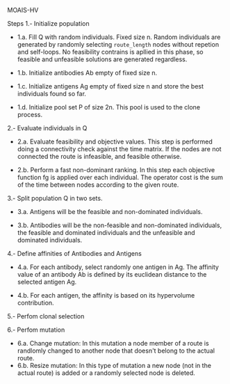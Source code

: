 
MOAIS-HV

Steps
1.- Initialize population

- 1.a. Fill Q with random individuals. Fixed size n.
		Random individuals are generated by randomly selecting ``route_length`` nodes without repetion and self-loops.
		No feasibility contrains is apllied in this phase, so feasible and unfeasible solutions are generated regardless.
- 1.b. Initialize antibodies Ab empty of fixed size n.

- 1.c. Initialize antigens Ag empty of fixed size n and store the best individuals found so far.

- 1.d. Initialize pool set P of size 2n. This pool is used to the clone process.


2.- Evaluate individuals in Q

- 2.a. Evaluate feasibility and objective values. This step is performed doing a connectivity check against the time matrix. If the nodes are not connected the route is infeasible, and feasible otherwise.

- 2.b. Perform a fast non-dominant ranking. In this step each objective function fg is applied over each individual. The operator cost is the sum of the time between nodes according to the given route.
			 
3.- Split population Q in two sets.

- 3.a. Antigens will be the feasible and non-dominated individuals.

- 3.b. Antibodies will be the non-feasible and non-dominated individuals, the feasible and dominated individuals and the unfeasible and dominated individuals.


4.- Define affinities of Antibodies and Antigens

- 4.a. For each antibody, select randomly one antigen in Ag. The affinity value of an
		antibody Ab is defined by its euclidean distance to the selected antigen Ag.

- 4.b. For each antigen, the affinity is based on its hypervolume contribution.

5.- Perfom clonal selection

6.- Perfom mutation

- 6.a. Change mutation: In this mutation a node member of a route is randlomly changed to another node that doesn't belong to the actual route.
- 6.b. Resize mutation: In this type of mutation a new node (not in the actual route) is added or a randomly selected node is deleted.


